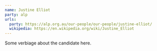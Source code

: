 ```yaml
---
name: Justine Elliot
party: alp
urls:
  party: https://alp.org.au/our-people/our-people/justine-elliot/
  wikipedia: https://en.wikipedia.org/wiki/Justine_Elliot
---
```

Some verbiage about the candidate here.
